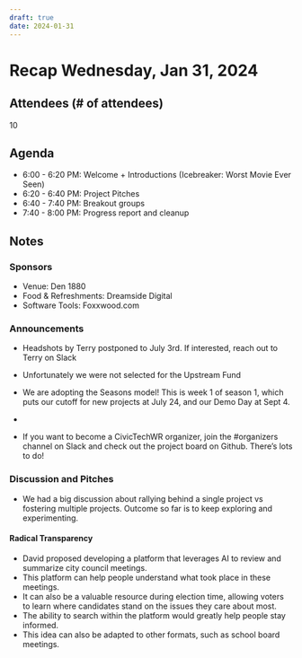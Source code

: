 ```yaml
---
draft: true 
date: 2024-01-31 
---
```

# Recap Wednesday, Jan 31, 2024
<!-- more -->


## Attendees (# of attendees)

10

## Agenda

- 6:00 - 6:20 PM: Welcome + Introductions (Icebreaker: Worst Movie Ever Seen)
- 6:20 - 6:40 PM: Project Pitches
- 6:40 - 7:40 PM: Breakout groups
- 7:40 - 8:00 PM: Progress report and cleanup

## Notes

### Sponsors

- Venue: Den 1880
- Food & Refreshments: Dreamside Digital
- Software Tools: Foxxwood.com

### Announcements

- Headshots by Terry postponed to July 3rd. If interested, reach out to Terry on Slack
- Unfortunately we were not selected for the Upstream Fund
- We are adopting the Seasons model! This is week 1 of season 1, which puts our cutoff for new projects at July 24, and our Demo Day at Sept 4.
-

- If you want to become a CivicTechWR organizer, join the #organizers channel on Slack and check out the project board on Github.
There’s lots to do!

### Discussion and Pitches

- We had a big discussion about rallying behind a single project vs fostering multiple projects.
Outcome so far is to keep exploring and experimenting.

#### Radical Transparency

- David proposed developing a platform that leverages AI to review and summarize city council meetings.
- This platform can help people understand what took place in these meetings.
- It can also be a valuable resource during election time, allowing voters to learn where candidates stand on the issues they care about most.
- The ability to search within the platform would greatly help people stay informed.
- This idea can also be adapted to other formats, such as school board meetings.
